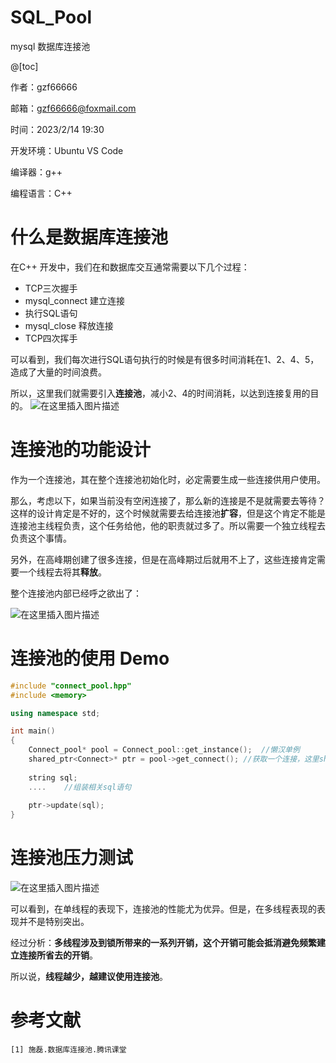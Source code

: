 # SQL_Pool
mysql 数据库连接池

@[toc]


作者：gzf66666

邮箱：gzf66666@foxmail.com

时间：2023/2/14 19:30

开发环境：Ubuntu VS Code

编译器：g++

编程语言：C++

# 什么是数据库连接池
在C++ 开发中，我们在和数据库交互通常需要以下几个过程：

-	TCP三次握手
-	mysql_connect 建立连接
-	执行SQL语句
-	mysql_close 释放连接
-	TCP四次挥手

可以看到，我们每次进行SQL语句执行的时候是有很多时间消耗在1、2、4、5，造成了大量的时间浪费。

所以，这里我们就需要引入**连接池**，减小2、4的时间消耗，以达到连接复用的目的。
![在这里插入图片描述](https://img-blog.csdnimg.cn/20210320123609838.png?x-oss-process=image/watermark,type_ZmFuZ3poZW5naGVpdGk,shadow_10,text_aHR0cHM6Ly9ibG9nLmNzZG4ubmV0L3NoZW5taW5neHVlSVQ=,size_16,color_FFFFFF,t_70)
# 连接池的功能设计
作为一个连接池，其在整个连接池初始化时，必定需要生成一些连接供用户使用。

那么，考虑以下，如果当前没有空闲连接了，那么新的连接是不是就需要去等待？
这样的设计肯定是不好的，这个时候就需要去给连接池**扩容**，但是这个肯定不能是连接池主线程负责，这个任务给他，他的职责就过多了。所以需要一个独立线程去负责这个事情。

另外，在高峰期创建了很多连接，但是在高峰期过后就用不上了，这些连接肯定需要一个线程去将其**释放**。

整个连接池内部已经呼之欲出了：

![在这里插入图片描述](https://img-blog.csdnimg.cn/20210320124652445.png?x-oss-process=image/watermark,type_ZmFuZ3poZW5naGVpdGk,shadow_10,text_aHR0cHM6Ly9ibG9nLmNzZG4ubmV0L3NoZW5taW5neHVlSVQ=,size_16,color_FFFFFF,t_70)
# 连接池的使用 Demo

```cpp
#include "connect_pool.hpp"
#include <memory>

using namespace std;

int main()
{
    Connect_pool* pool = Connect_pool::get_instance();	//懒汉单例
    shared_ptr<Connect>* ptr = pool->get_connect();	//获取一个连接，这里shread_ptr的删除器重写了，可以看源码
    
    string sql;
    ....	//组装相关sql语句
	
    ptr->update(sql);
}
```

# 连接池压力测试
![在这里插入图片描述](https://img-blog.csdnimg.cn/20210320125526588.png?x-oss-process=image/watermark,type_ZmFuZ3poZW5naGVpdGk,shadow_10,text_aHR0cHM6Ly9ibG9nLmNzZG4ubmV0L3NoZW5taW5neHVlSVQ=,size_16,color_FFFFFF,t_70)

可以看到，在单线程的表现下，连接池的性能尤为优异。但是，在多线程表现的表现并不是特别突出。

经过分析：**多线程涉及到锁所带来的一系列开销，这个开销可能会抵消避免频繁建立连接所省去的开销**。

所以说，**线程越少，越建议使用连接池**。

# 参考文献
	[1] 施磊.数据库连接池.腾讯课堂
